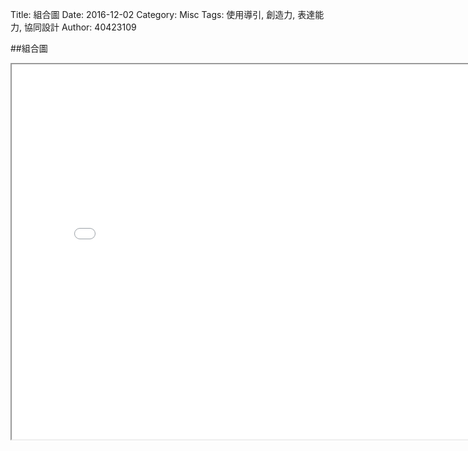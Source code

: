 Title: 組合圖
Date: 2016-12-02
Category: Misc
Tags: 使用導引, 創造力, 表達能力, 協同設計
Author: 40423109


<!-- PELICAN_END_SUMMARY -->

##組合圖
<iframe src="./../data/1201.html" width="800" height="600"></iframe>

